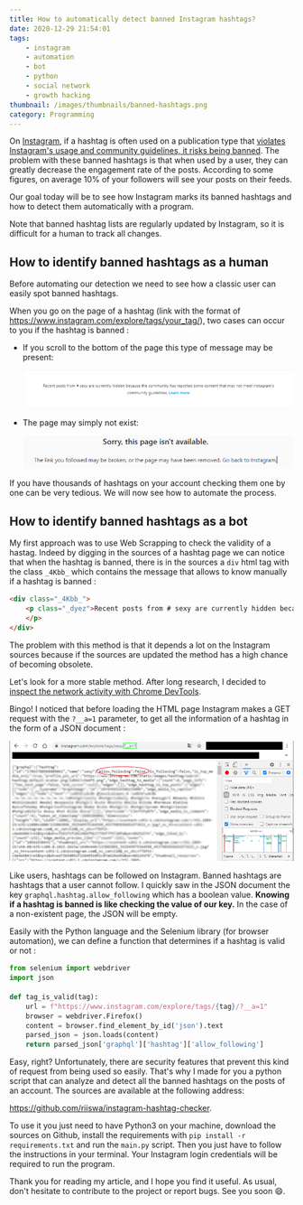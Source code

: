 ```yaml
---
title: How to automatically detect banned Instagram hashtags?
date: 2020-12-29 21:54:01
tags:
	- instagram
	- automation
	- bot
	- python
	- social network
	- growth hacking
thumbnail: /images/thumbnails/banned-hashtags.png
category: Programming
---
```


On [Instagram](www.instagram.com), if a hashtag is often used on a publication type that [violates Instagram's usage and community guidelines, it risks being banned](https://help.instagram.com/861508690592298). The problem with these banned hashtags is that when used by a user, they can greatly decrease the engagement rate of the posts. According to some figures, on average 10% of your followers will see your posts on their feeds.

Our goal today will be to see how Instagram marks its banned hashtags and how to detect them automatically with a program.

Note that banned hashtag lists are regularly updated by Instagram, so it is difficult for a human to track all changes.

## How to identify banned hashtags as a human

Before automating our detection we need to see how a classic user can easily spot banned hashtags.

When you go on the page of a hashtag (link with the format of https://www.instagram.com/explore/tags/your_tag/), two cases can occur to you if the hashtag is banned :

- If you scroll to the bottom of the page this type of message may be present: 

  <img alt="Message for banned hashtags" src="/images/banned_hashtags_01.png">

- The page may simply not exist:

  <img alt="Page not available message" src="/images/banned_hashtags_02.png">

If you have thousands of hashtags on your account checking them one by one can be very tedious. We will now see how to automate the process.

## How to identify banned hashtags as a bot

My first approach was to use Web Scrapping to check the validity of a hastag. Indeed by digging in the sources of a hashtag page we can notice that when the hashtag is banned, there is in the sources a `div` html tag with the class `_4Kbb_` which contains the message that allows to know manually if a hashtag is banned :

```html
<div class="_4Kbb_">
    <p class="_dyez">Recent posts from # sexy are currently hidden because the community has reported some content that may not meet Instagram's community guidelines. <a class="sqdOP yWX7d    y3zKF    ZIAjV " target="_blank" href="https://help.instagram.com/861508690592298" tabindex="0">Learn more</a>
    </p>
</div>
```

The problem with this method is that it depends a lot on the Instagram sources because if the sources are updated the method has a high chance of becoming obsolete. 

Let's look for a more stable method. After long research, I decided to [inspect the network activity with Chrome DevTools](https://developers.google.com/web/tools/chrome-devtools/network).

Bingo! I noticed that before loading the HTML page Instagram makes a GET request with the  `?__a=1` parameter, to get all the information of a hashtag in the form of a JSON document :

<img alt="Screenshot of JSON document" src="/images/banned_hashtags_03.png">

Like users, hashtags can be followed on Instagram. Banned hashtags are hashtags that a user cannot follow. I quickly saw in the JSON document the key `graphql.hashtag.allow_following` which has a boolean value. **Knowing if a hashtag is banned is like checking the value of our key.** In the case of a non-existent page, the JSON will be empty.

Easily with the Python language and the Selenium library (for browser automation), we can define a function that determines if a hashtag is valid or not :

```python
from selenium import webdriver
import json

def tag_is_valid(tag):
    url = f"https://www.instagram.com/explore/tags/{tag}/?__a=1"
    browser = webdriver.Firefox()
    content = browser.find_element_by_id('json').text
    parsed_json = json.loads(content)
    return parsed_json['graphql']['hashtag']['allow_following']
```

Easy, right? Unfortunately, there are security features that prevent this kind of request from being used so easily. That's why I made for you a python script that can analyze and detect all the banned hashtags on the posts of an account. The sources are available at the following address: 

https://github.com/riiswa/instagram-hashtag-checker.

To use it you just need to have Python3 on your machine, download the sources on Github, install the requirements with `pip install -r requirements.txt` and run the `main.py` script. Then you just have to follow the instructions in your terminal. Your Instagram login credentials will be required to run the program.

Thank you for reading my article, and I hope you find it useful. As usual, don't hesitate to contribute to the project or report bugs. See you soon 😄.